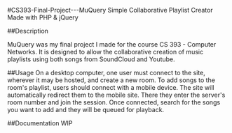 #CS393-Final-Project---MuQuery
Simple Collaborative Playlist Creator Made with PHP &amp; jQuery

##Description

MuQuery was my final project I made for the course CS 393 - Computer Networks.
It is designed to allow the collaborative creation of music playlists using both songs from SoundCloud and Youtube.

##Usage
On a desktop computer, one user must connect to the site, wherever it may be hosted, and create a new room.
To add songs to the room's playlist, users should connect with a mobile device. The site will automatically redirect
them to the mobile site. There they enter the server's room number and join the session. 
Once connected, search for the songs you want to add and they will be queued for playback.

##Documentation
WIP
